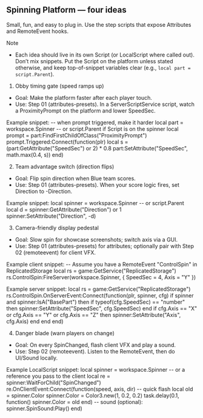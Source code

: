 ## Spinning Platform — four ideas

Small, fun, and easy to plug in. Use the step scripts that expose Attributes and RemoteEvent hooks.

Note
- Each idea should live in its own Script (or LocalScript where called out). Don’t mix snippets. Put the Script on the platform unless stated otherwise, and keep top-of-snippet variables clear (e.g., `local part = script.Parent`).

1) Obby timing gate (speed ramps up)
- Goal: Make the platform faster after each player touch.
- Use: Step 01 (attributes-presets). In a ServerScriptService script, watch a ProximityPrompt on the platform and lower SpeedSec.

Example snippet:
-- when prompt triggered, make it harder
local part = workspace.Spinner -- or script.Parent if Script is on the spinner
local prompt = part:FindFirstChildOfClass("ProximityPrompt")
prompt.Triggered:Connect(function(plr)
    local s = (part:GetAttribute("SpeedSec") or 2) * 0.8
    part:SetAttribute("SpeedSec", math.max(0.4, s))
end)

2) Team advantage switch (direction flips)
- Goal: Flip spin direction when Blue team scores.
- Use: Step 01 (attributes-presets). When your score logic fires, set Direction to -Direction.

Example snippet:
local spinner = workspace.Spinner -- or script.Parent
local d = spinner:GetAttribute("Direction") or 1
spinner:SetAttribute("Direction", -d)

3) Camera-friendly display pedestal
- Goal: Slow spin for showcase screenshots; switch axis via a GUI.
- Use: Step 01 (attributes-presets) for attributes; optionally pair with Step 02 (remoteevent) for client VFX.

Example client snippet:
-- Assume you have a RemoteEvent "ControlSpin" in ReplicatedStorage
local rs = game:GetService("ReplicatedStorage")
rs.ControlSpin:FireServer(workspace.Spinner, { SpeedSec = 4, Axis = "Y" })

Example server snippet:
local rs = game:GetService("ReplicatedStorage")
rs.ControlSpin.OnServerEvent:Connect(function(plr, spinner, cfg)
    if spinner and spinner:IsA("BasePart") then
        if typeof(cfg.SpeedSec) == "number" then spinner:SetAttribute("SpeedSec", cfg.SpeedSec) end
        if cfg.Axis == "X" or cfg.Axis == "Y" or cfg.Axis == "Z" then spinner:SetAttribute("Axis", cfg.Axis) end
    end
end)

4) Danger blade (warn players on change)
- Goal: On every SpinChanged, flash client VFX and play a sound.
- Use: Step 02 (remoteevent). Listen to the RemoteEvent, then do UI/Sound locally.

Example LocalScript snippet:
local spinner = workspace.Spinner -- or a reference you pass to the client
local re = spinner:WaitForChild("SpinChanged")
re.OnClientEvent:Connect(function(speed, axis, dir)
    -- quick flash
    local old = spinner.Color
    spinner.Color = Color3.new(1, 0.2, 0.2)
    task.delay(0.1, function() spinner.Color = old end)
    -- sound (optional): spinner.SpinSound:Play()
end)